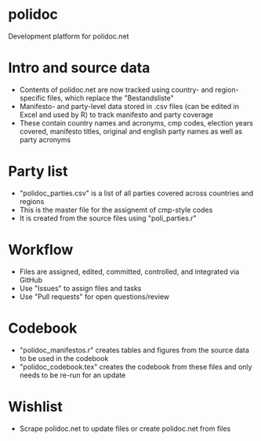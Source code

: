 # polidoc
Development platform for polidoc.net

# Intro and source data 
- Contents of polidoc.net are now tracked using country- and region-specific files, which replace the "Bestandsliste" 
- Manifesto- and party-level data stored in .csv files (can be edited in Excel and used by R) to track manifesto and party coverage
- These contain country names and acronyms, cmp codes, election years covered, manifesto titles, original and english party names as well as party acronyms 

# Party list 
- "polidoc_parties.csv" is a list of all parties covered across countries and regions 
- This is the master file for the assignemt of cmp-style codes 
- It is created from the source files using "poli_parties.r"

# Workflow
- Files are assigned, edited, committed, controlled, and integrated via GitHub
- Use "Issues" to assign files and tasks  
- Use "Pull requests" for open questions/review  

# Codebook
- "polidoc_manifestos.r" creates tables and figures from the source data to be used in the codebook 
- "polidoc_codebook.tex" creates the codebook from these files and only needs to be re-run for an update 

# Wishlist
- Scrape polidoc.net to update files or create polidoc.net from files
